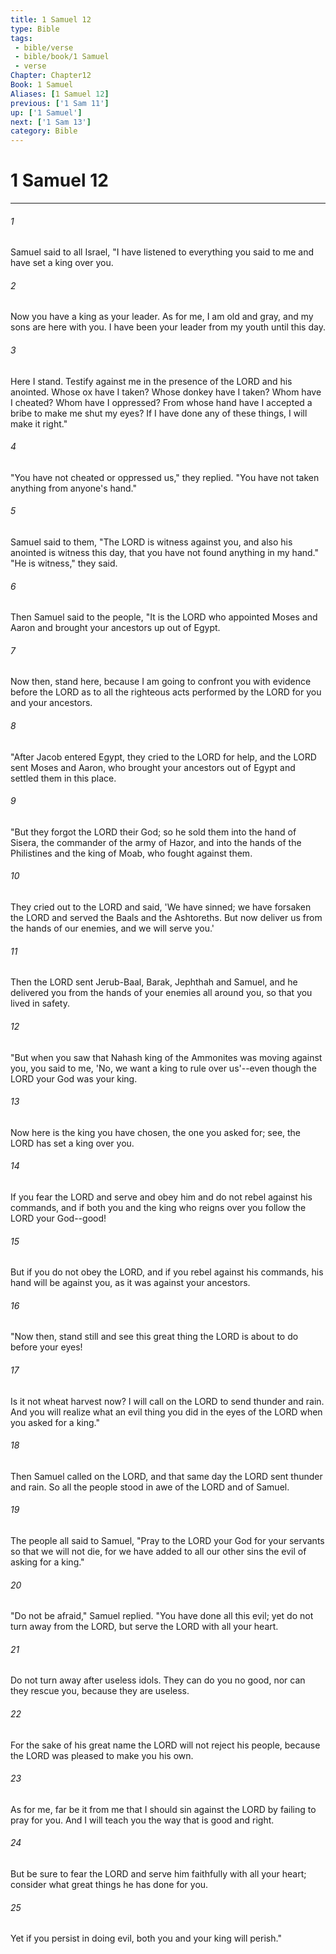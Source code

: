 ```yaml
---
title: 1 Samuel 12
type: Bible
tags:
 - bible/verse
 - bible/book/1 Samuel
 - verse
Chapter: Chapter12
Book: 1 Samuel
Aliases: [1 Samuel 12]
previous: ['1 Sam 11']
up: ['1 Samuel']
next: ['1 Sam 13']
category: Bible
---
```

# 1 Samuel 12

***


###### 1 
Samuel said to all Israel, "I have listened to everything you said to me and have set a king over you. 

###### 2 
Now you have a king as your leader. As for me, I am old and gray, and my sons are here with you. I have been your leader from my youth until this day. 

###### 3 
Here I stand. Testify against me in the presence of the LORD and his anointed. Whose ox have I taken? Whose donkey have I taken? Whom have I cheated? Whom have I oppressed? From whose hand have I accepted a bribe to make me shut my eyes? If I have done any of these things, I will make it right." 

###### 4 
"You have not cheated or oppressed us," they replied. "You have not taken anything from anyone's hand." 

###### 5 
Samuel said to them, "The LORD is witness against you, and also his anointed is witness this day, that you have not found anything in my hand." "He is witness," they said. 

###### 6 
Then Samuel said to the people, "It is the LORD who appointed Moses and Aaron and brought your ancestors up out of Egypt. 

###### 7 
Now then, stand here, because I am going to confront you with evidence before the LORD as to all the righteous acts performed by the LORD for you and your ancestors. 

###### 8 
"After Jacob entered Egypt, they cried to the LORD for help, and the LORD sent Moses and Aaron, who brought your ancestors out of Egypt and settled them in this place. 

###### 9 
"But they forgot the LORD their God; so he sold them into the hand of Sisera, the commander of the army of Hazor, and into the hands of the Philistines and the king of Moab, who fought against them. 

###### 10 
They cried out to the LORD and said, 'We have sinned; we have forsaken the LORD and served the Baals and the Ashtoreths. But now deliver us from the hands of our enemies, and we will serve you.' 

###### 11 
Then the LORD sent Jerub-Baal, Barak, Jephthah and Samuel, and he delivered you from the hands of your enemies all around you, so that you lived in safety. 

###### 12 
"But when you saw that Nahash king of the Ammonites was moving against you, you said to me, 'No, we want a king to rule over us'--even though the LORD your God was your king. 

###### 13 
Now here is the king you have chosen, the one you asked for; see, the LORD has set a king over you. 

###### 14 
If you fear the LORD and serve and obey him and do not rebel against his commands, and if both you and the king who reigns over you follow the LORD your God--good! 

###### 15 
But if you do not obey the LORD, and if you rebel against his commands, his hand will be against you, as it was against your ancestors. 

###### 16 
"Now then, stand still and see this great thing the LORD is about to do before your eyes! 

###### 17 
Is it not wheat harvest now? I will call on the LORD to send thunder and rain. And you will realize what an evil thing you did in the eyes of the LORD when you asked for a king." 

###### 18 
Then Samuel called on the LORD, and that same day the LORD sent thunder and rain. So all the people stood in awe of the LORD and of Samuel. 

###### 19 
The people all said to Samuel, "Pray to the LORD your God for your servants so that we will not die, for we have added to all our other sins the evil of asking for a king." 

###### 20 
"Do not be afraid," Samuel replied. "You have done all this evil; yet do not turn away from the LORD, but serve the LORD with all your heart. 

###### 21 
Do not turn away after useless idols. They can do you no good, nor can they rescue you, because they are useless. 

###### 22 
For the sake of his great name the LORD will not reject his people, because the LORD was pleased to make you his own. 

###### 23 
As for me, far be it from me that I should sin against the LORD by failing to pray for you. And I will teach you the way that is good and right. 

###### 24 
But be sure to fear the LORD and serve him faithfully with all your heart; consider what great things he has done for you. 

###### 25 
Yet if you persist in doing evil, both you and your king will perish." 
